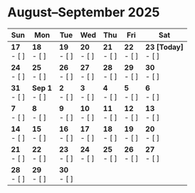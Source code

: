 # August–September 2025

| Sun | Mon | Tue | Wed | Thu | Fri | Sat |
|-----|-----|-----|-----|-----|-----|-----|
| **17**<br>- [ ] | **18**<br>- [ ] | **19**<br>- [ ] | **20**<br>- [ ] | **21**<br>- [ ] | **22**<br>- [ ] | **23 [Today]**<br>- [ ] |
| **24**<br>- [ ] | **25**<br>- [ ] | **26**<br>- [ ] | **27**<br>- [ ] | **28**<br>- [ ] | **29**<br>- [ ] | **30**<br>- [ ] |
| **31**<br>- [ ] | **Sep 1**<br>- [ ] | **2**<br>- [ ] | **3**<br>- [ ] | **4**<br>- [ ] | **5**<br>- [ ] | **6**<br>- [ ] |
| **7**<br>- [ ]  | **8**<br>- [ ]  | **9**<br>- [ ]  | **10**<br>- [ ] | **11**<br>- [ ] | **12**<br>- [ ] | **13**<br>- [ ] |
| **14**<br>- [ ] | **15**<br>- [ ] | **16**<br>- [ ] | **17**<br>- [ ] | **18**<br>- [ ] | **19**<br>- [ ] | **20**<br>- [ ] |
| **21**<br>- [ ] | **22**<br>- [ ] | **23**<br>- [ ] | **24**<br>- [ ] | **25**<br>- [ ] | **26**<br>- [ ] | **27**<br>- [ ] |
| **28**<br>- [ ] | **29**<br>- [ ] | **30**<br>- [ ] |     |     |     |     |
